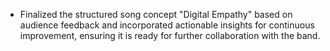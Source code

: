 - Finalized the structured song concept "Digital Empathy" based on audience feedback and incorporated actionable insights for continuous improvement, ensuring it is ready for further collaboration with the band.